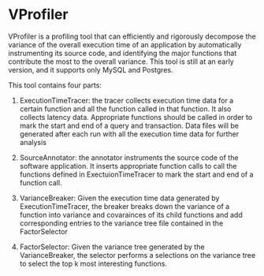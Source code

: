 # VProfiler

VProfiler is a profiling tool that can efficiently and rigorously decompose the variance of the overall execution time of an application by automatically instrumenting its source code, and identifying the major functions that contribute the most to the overall variance. This tool is still at an early version, and it supports only MySQL and Postgres.

This tool contains four parts:

1. ExecutionTimeTracer: the tracer collects execution time data for a certain function and all the function called in that function. It also collects latency data. Appropriate functions should be called in order to mark the start and end of a query and transaction. Data files will be generated after each run with all the execution time data for further analysis

2. SourceAnnotator: the annotator instruments the source code of the software application. It inserts appropriate function calls to call the functions defined in ExectuionTimeTracer to mark the start and end of a function call.

3. VarianceBreaker: Given the execution time data generated by ExecutionTimeTracer, the breaker breaks down the variance of a function into variance and covarainces of its child functions and add corresponding entries to the variance tree file contained in the FactorSelector

4. FactorSelector: Given the variance tree generated by the VarianceBreaker, the selector performs a selections on the variance tree to select the top k most interesting functions.
